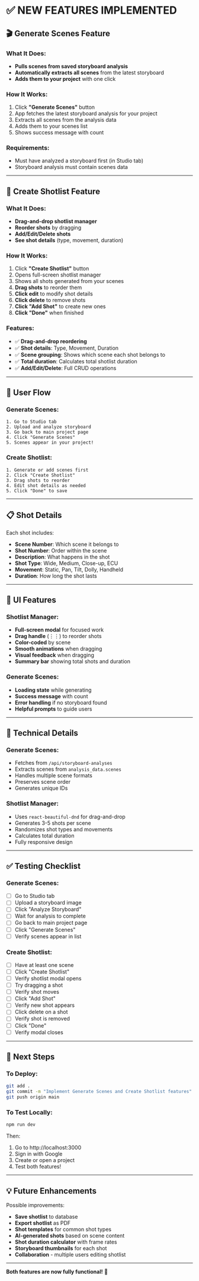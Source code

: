 # ✅ NEW FEATURES IMPLEMENTED

## 🎬 Generate Scenes Feature

### What It Does:
- **Pulls scenes from saved storyboard analysis**
- **Automatically extracts all scenes** from the latest storyboard
- **Adds them to your project** with one click

### How It Works:
1. Click **"Generate Scenes"** button
2. App fetches the latest storyboard analysis for your project
3. Extracts all scenes from the analysis data
4. Adds them to your scenes list
5. Shows success message with count

### Requirements:
- Must have analyzed a storyboard first (in Studio tab)
- Storyboard analysis must contain scenes data

---

## 🎥 Create Shotlist Feature

### What It Does:
- **Drag-and-drop shotlist manager**
- **Reorder shots** by dragging
- **Add/Edit/Delete shots**
- **See shot details** (type, movement, duration)

### How It Works:
1. Click **"Create Shotlist"** button
2. Opens full-screen shotlist manager
3. Shows all shots generated from your scenes
4. **Drag shots** to reorder them
5. **Click edit** to modify shot details
6. **Click delete** to remove shots
7. **Click "Add Shot"** to create new ones
8. **Click "Done"** when finished

### Features:
- ✅ **Drag-and-drop reordering**
- ✅ **Shot details**: Type, Movement, Duration
- ✅ **Scene grouping**: Shows which scene each shot belongs to
- ✅ **Total duration**: Calculates total shotlist duration
- ✅ **Add/Edit/Delete**: Full CRUD operations

---

## 🎯 User Flow

### Generate Scenes:
```
1. Go to Studio tab
2. Upload and analyze storyboard
3. Go back to main project page
4. Click "Generate Scenes"
5. Scenes appear in your project!
```

### Create Shotlist:
```
1. Generate or add scenes first
2. Click "Create Shotlist"
3. Drag shots to reorder
4. Edit shot details as needed
5. Click "Done" to save
```

---

## 📋 Shot Details

Each shot includes:
- **Scene Number**: Which scene it belongs to
- **Shot Number**: Order within the scene
- **Description**: What happens in the shot
- **Shot Type**: Wide, Medium, Close-up, ECU
- **Movement**: Static, Pan, Tilt, Dolly, Handheld
- **Duration**: How long the shot lasts

---

## 🎨 UI Features

### Shotlist Manager:
- **Full-screen modal** for focused work
- **Drag handle** (⋮⋮) to reorder shots
- **Color-coded** by scene
- **Smooth animations** when dragging
- **Visual feedback** when dragging
- **Summary bar** showing total shots and duration

### Generate Scenes:
- **Loading state** while generating
- **Success message** with count
- **Error handling** if no storyboard found
- **Helpful prompts** to guide users

---

## 🔧 Technical Details

### Generate Scenes:
- Fetches from `/api/storyboard-analyses`
- Extracts scenes from `analysis_data.scenes`
- Handles multiple scene formats
- Preserves scene order
- Generates unique IDs

### Shotlist Manager:
- Uses `react-beautiful-dnd` for drag-and-drop
- Generates 3-5 shots per scene
- Randomizes shot types and movements
- Calculates total duration
- Fully responsive design

---

## ✅ Testing Checklist

### Generate Scenes:
- [ ] Go to Studio tab
- [ ] Upload a storyboard image
- [ ] Click "Analyze Storyboard"
- [ ] Wait for analysis to complete
- [ ] Go back to main project page
- [ ] Click "Generate Scenes"
- [ ] Verify scenes appear in list

### Create Shotlist:
- [ ] Have at least one scene
- [ ] Click "Create Shotlist"
- [ ] Verify shotlist modal opens
- [ ] Try dragging a shot
- [ ] Verify shot moves
- [ ] Click "Add Shot"
- [ ] Verify new shot appears
- [ ] Click delete on a shot
- [ ] Verify shot is removed
- [ ] Click "Done"
- [ ] Verify modal closes

---

## 🚀 Next Steps

### To Deploy:
```bash
git add .
git commit -m "Implement Generate Scenes and Create Shotlist features"
git push origin main
```

### To Test Locally:
```bash
npm run dev
```

Then:
1. Go to http://localhost:3000
2. Sign in with Google
3. Create or open a project
4. Test both features!

---

## 💡 Future Enhancements

Possible improvements:
- **Save shotlist** to database
- **Export shotlist** as PDF
- **Shot templates** for common shot types
- **AI-generated shots** based on scene content
- **Shot duration calculator** with frame rates
- **Storyboard thumbnails** for each shot
- **Collaboration** - multiple users editing shotlist

---

**Both features are now fully functional!** 🎉
